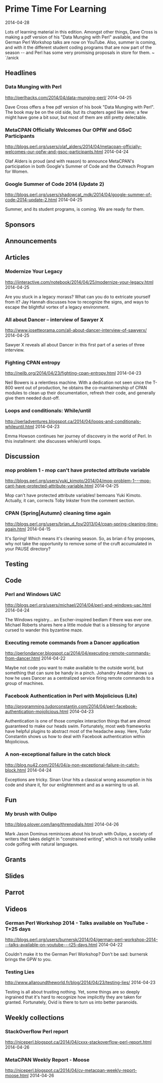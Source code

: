# Prime Time For Learning
2014-04-28

Lots of learning material in this edition. Amongst other things,
Dave Cross is making a pdf version of his "Data Munging with Perl" available,
and the German Perl Workshop talks are now on YouTube. Also, summer is coming,
and with it the different student coding programs that are now part of the
season -- and Perl has some very promising proposals in store for them.  ~ `/anick

## Headlines

### Data Munging with Perl
http://perlhacks.com/2014/04/data-munging-perl/
2014-04-25

Dave Cross offers a free pdf version of his book "Data Munging with Perl".
The book may be on the old side, but its chapters aged like wine; a few might have gone a
bit sour, but most of them are still pretty delectable.

### MetaCPAN Officially Welcomes Our OPfW and GSoC Participants
http://blogs.perl.org/users/olaf_alders/2014/04/metacpan-officially-welcomes-our-opfw-and-gsoc-participants.html
2014-04-24

Olaf Alders is proud (and with reason) to announce MetaCPAN's participation in both Google's Summer of
Code and the Outreach Program for Women.

### Google Summer of Code 2014 (Update 2)
http://blogs.perl.org/users/shadowcat_mdk/2014/04/google-summer-of-code-2014-update-2.html
2014-04-25

Summer, and its student programs, is coming. We are ready for them.

## Sponsors

## Announcements

## Articles

### Modernize Your Legacy
http://iinteractive.com/notebook/2014/04/25/modernize-your-legacy.html
2014-04-25

Are you stuck in a legacy morass? What can you do to extricate yourself from
it? Jay Hannah discusses how to recognize the signs, and ways to 
escape the blightful vortex of a legacy environment.

###  All about Dancer – interview of Sawyer X
http://www.josetteorama.com/all-about-dancer-interview-of-sawyerx/
2014-04-25

Sawyer X reveals all about Dancer in this first part of a series of three interview.


### Fighting CPAN entropy
http://neilb.org/2014/04/23/fighting-cpan-entropy.html
2014-04-23

Neil Bowers is a relentless machine. With a dedication not seen since the
T-800 went out of production, he obtains the
co-maintainership of CPAN modules to clean up their documentation, refresh
their code, and generally give them needed dust-off. 

### Loops and conditionals: While/until
http://perladventures.blogspot.ca/2014/04/loops-and-conditionals-whileuntil.html
2014-04-23

Emma Howson continues her journey of discovery in the world of Perl. In this
installment: she discusses while/until loops.


## Discussion

### mop problem 1 - mop can't have protected attribute variable  
http://blogs.perl.org/users/yuki_kimoto/2014/04/mop-problem-1---mop-cant-have-protected-attribute-variable.html
2014-04-25

Mop can't have protected attribute variables! bemoans Yuki Kimoto. Actually,
it can, corrects Toby Inkster from the comment section.

### CPAN {Spring|Autumn} cleaning time again
http://blogs.perl.org/users/brian_d_foy/2013/04/cpan-spring-cleaning-time-again.html
2014-04-15

It's Spring! Which means it's cleaning season. So, as brian d foy proposes, 
why not take the
opportunity to remove some of the cruft accumulated in your PAUSE directory?

## Testing

## Code

### Perl and Windows UAC
http://blogs.perl.org/users/michael/2014/04/perl-and-windows-uac.html
2014-04-24

The Windows registry... an Escher-inspired bedlam if there was ever one.
Michael Roberts shares here a little module that is a blessing for anyone
cursed to wander this byzantine maze.


### Executing remote commands from a Dancer application
http://perlondancer.blogspot.ca/2014/04/executing-remote-commands-from-dancer.html
2014-04-22

Maybe not code you want to make available to the outside world, but something that
can sure be handy in a pinch.  Johandry Amador shows us how he uses Dancer as
a centralized service firing remote commands to a group of machines.

### Facebook Authentication in Perl with Mojolicious (Lite)
http://programming.tudorconstantin.com/2014/04/perl-facebook-authentication-mojolicious.html
2014-04-23

Authentication is one of those complex interaction things that are almost guaranteed to make our
heads swim. Fortunately, most web frameworks have helpful plugins to abstract
most of the headache away. Here, Tudor Constantin shows us how to deal with
Facebook authentication within Mojolicious.

### A non-exceptional failure in the catch block
http://blog.nu42.com/2014/04/a-non-exceptional-failure-in-catch-block.html
2014-04-24

Exceptions are tricky. Sinan Unur hits a classical wrong assumption  in his
code and share it, for our enlightenment and as a warning to us all.


## Fun

### My brush with Oulipo
http://blog.plover.com/lang/threnodials.html
2014-04-26

Mark Jason Dominus reminisces about his brush with Oulipo,
a society of writers that takes delight in "constrained writing", which is not
totally unlike code golfing with natural languages.

## Grants

## Slides

## Parrot

## Videos

### German Perl Workshop 2014 - Talks available on YouTube - T+25 days
http://blogs.perl.org/users/burnersk/2014/04/german-perl-workshop-2014---talks-available-on-youtube---t25-days.html
2014-04-22

Couldn't make it to the German Perl Workshop? Don't be sad: burnersk brings
the GPW to you.

### Testing Lies
http://www.allaroundtheworld.fr/blog/2014/04/23/testing-lies/
2014-04-23

Testing is all about trusting nothing. Yet, some things are so deeply
ingrained that it's hard to recognize how implicitly they are taken for
granted. Fortunately, Ovid is there to turn us into better paranoids.

## Weekly collections

### StackOverflow Perl report
http://niceperl.blogspot.ca/2014/04/cxxx-stackoverflow-perl-report.html
2014-04-26




### MetaCPAN Weekly Report - Moose
http://niceperl.blogspot.ca/2014/04/cv-metacpan-weekly-report-moose.html
2014-04-26

